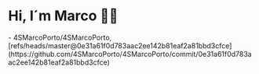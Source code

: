 <h1>Hi, I´m Marco 👋🏻</h1>
<!-- START gadpp -->
- 4SMarcoPorto/4SMarcoPorto, [refs/heads/master@0e31a61f0d783aac2ee142b81eaf2a81bbd3cfce](https://github.com/4SMarcoPorto/4SMarcoPorto/commit/0e31a61f0d783aac2ee142b81eaf2a81bbd3cfce)

